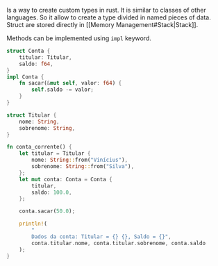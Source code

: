 Is a way to create custom types in rust. It is similar to classes of other languages. So it allow to create a type divided in named pieces of data. Struct are stored directly in [[Memory Management#Stack|Stack]].

Methods can be implemented using `impl` keyword.

```rust
struct Conta {
    titular: Titular,
    saldo: f64,
}
impl Conta {
    fn sacar(&mut self, valor: f64) {
        self.saldo -= valor;
    }
}

struct Titular {
    nome: String,
    sobrenome: String,
}

fn conta_corrente() {
    let titular = Titular {
        nome: String::from("Vinícius"),
        sobrenome: String::from("Silva"),
    };
    let mut conta: Conta = Conta {
        titular,
        saldo: 100.0,
    };

    conta.sacar(50.0);

    println!(
        "
        Dados da conta: Titular = {} {}, Saldo = {}",
        conta.titular.nome, conta.titular.sobrenome, conta.saldo
    );
}
```